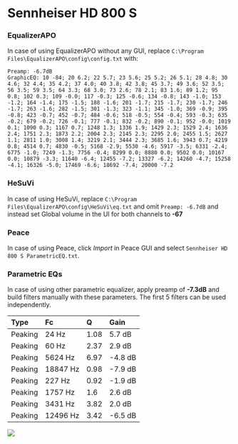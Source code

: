 # Sennheiser HD 800 S

### EqualizerAPO
In case of using EqualizerAPO without any GUI, replace `C:\Program Files\EqualizerAPO\config\config.txt`
with:
```
Preamp: -6.7dB
GraphicEQ: 10 -84; 20 6.2; 22 5.7; 23 5.6; 25 5.2; 26 5.1; 28 4.8; 30 4.6; 32 4.4; 35 4.2; 37 4.0; 40 3.8; 42 3.8; 45 3.7; 49 3.6; 52 3.5; 56 3.5; 59 3.5; 64 3.3; 68 3.0; 73 2.6; 78 2.1; 83 1.6; 89 1.2; 95 0.8; 102 0.3; 109 -0.0; 117 -0.3; 125 -0.6; 134 -0.8; 143 -1.0; 153 -1.2; 164 -1.4; 175 -1.5; 188 -1.6; 201 -1.7; 215 -1.7; 230 -1.7; 246 -1.7; 263 -1.6; 282 -1.5; 301 -1.3; 323 -1.1; 345 -1.0; 369 -0.9; 395 -0.8; 423 -0.7; 452 -0.7; 484 -0.6; 518 -0.5; 554 -0.4; 593 -0.3; 635 -0.2; 679 -0.2; 726 -0.1; 777 -0.1; 832 -0.2; 890 -0.1; 952 -0.0; 1019 0.1; 1090 0.3; 1167 0.7; 1248 1.3; 1336 1.9; 1429 2.3; 1529 2.4; 1636 2.4; 1751 2.3; 1873 2.2; 2004 2.3; 2145 2.3; 2295 2.0; 2455 1.5; 2627 1.1; 2811 1.0; 3008 1.4; 3219 2.1; 3444 2.3; 3685 1.6; 3943 0.7; 4219 0.8; 4514 0.7; 4830 -0.5; 5168 -2.9; 5530 -4.6; 5917 -3.5; 6331 -2.4; 6775 -1.0; 7249 -1.3; 7756 -0.4; 8299 0.0; 8880 0.0; 9502 0.0; 10167 0.0; 10879 -3.3; 11640 -6.4; 12455 -7.2; 13327 -6.2; 14260 -4.7; 15258 -4.1; 16326 -5.0; 17469 -6.6; 18692 -7.4; 20000 -7.2
```

### HeSuVi
In case of using HeSuVi, replace `C:\Program Files\EqualizerAPO\config\HeSuVi\eq.txt` and omit `Preamp:
-6.7dB` and instead set Global volume in the UI for both channels to **-67**

### Peace
In case of using Peace, click *Import* in Peace GUI and select `Sennheiser HD 800 S ParametricEQ.txt`.

### Parametric EQs
In case of using other parametric equalizer, apply preamp of **-7.3dB** and build filters manually with
these parameters. The first 5 filters can be used independently.

| Type    | Fc       |    Q | Gain    |
|:--------|:---------|:-----|:--------|
| Peaking | 24 Hz    | 1.08 | 5.7 dB  |
| Peaking | 60 Hz    | 2.37 | 2.9 dB  |
| Peaking | 5624 Hz  | 6.97 | -4.8 dB |
| Peaking | 18847 Hz | 0.98 | -7.9 dB |
| Peaking | 227 Hz   | 0.92 | -1.9 dB |
| Peaking | 1757 Hz  | 1.6  | 2.6 dB  |
| Peaking | 3431 Hz  | 3.82 | 2.0 dB  |
| Peaking | 12496 Hz | 3.42 | -6.5 dB |

![](https://raw.githubusercontent.com/jaakkopasanen/AutoEq/master/results/oratory1990/harman_over-ear_2018/Sennheiser%20HD%20800%20S/Sennheiser%20HD%20800%20S.png)